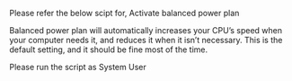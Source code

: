 Please refer the below scipt for, Activate balanced power plan

Balanced power plan will automatically increases your CPU’s speed when your computer needs it, and reduces it when it isn’t necessary. This is the default setting, and it should be fine most of the time.

Please run the script as System User